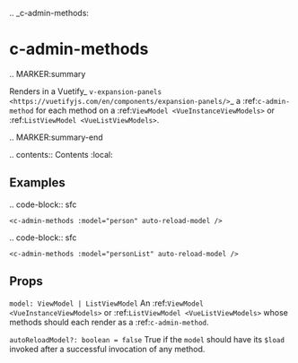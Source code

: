 .. _c-admin-methods:

c-admin-methods
===============

.. MARKER:summary
    
Renders in a Vuetify_ `v-expansion-panels <https://vuetifyjs.com/en/components/expansion-panels/>`_ a :ref:`c-admin-method` for each method on a :ref:`ViewModel <VueInstanceViewModels>` or :ref:`ListViewModel <VueListViewModels>`.

.. MARKER:summary-end

.. contents:: Contents
    :local:

Examples
--------

.. code-block:: sfc

    <c-admin-methods :model="person" auto-reload-model />
    
.. code-block:: sfc

    <c-admin-methods :model="personList" auto-reload-model />

Props
-----

`model: ViewModel | ListViewModel`
    An :ref:`ViewModel <VueInstanceViewModels>` or :ref:`ListViewModel <VueListViewModels>` whose methods should each render as a :ref:`c-admin-method`.

`autoReloadModel?: boolean = false`
    True if the `model` should have its `$load` invoked after a successful invocation of any method.




